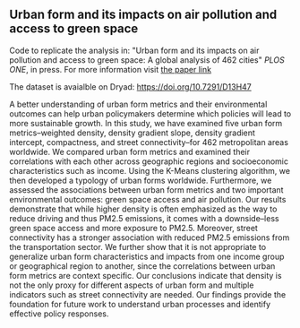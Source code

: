 ## Urban form and its impacts on air pollution and access to green space
Code to replicate the analysis in: "Urban form and its impacts on air pollution and access to green space: A global analysis of 462 cities" *PLOS ONE*, in press.
For more information visit [the paper link](https://journals.plos.org/plosone/article?id=10.1371/journal.pone.0278265)

The dataset is avaialble on Dryad: https://doi.org/10.7291/D13H47

A better understanding of urban form metrics and their environmental outcomes can help urban policymakers determine which policies will lead to more sustainable growth. In this study, we have examined five urban form metrics–weighted density, density gradient slope, density gradient intercept, compactness, and street connectivity–for 462 metropolitan areas worldwide. We compared urban form metrics and examined their correlations with each other across geographic regions and socioeconomic characteristics such as income. Using the K-Means clustering algorithm, we then developed a typology of urban forms worldwide. Furthermore, we assessed the associations between urban form metrics and two important environmental outcomes: green space access and air pollution. Our results demonstrate that while higher density is often emphasized as the way to reduce driving and thus PM2.5 emissions, it comes with a downside–less green space access and more exposure to PM2.5. Moreover, street connectivity has a stronger association with reduced PM2.5 emissions from the transportation sector. We further show that it is not appropriate to generalize urban form characteristics and impacts from one income group or geographical region to another, since the correlations between urban form metrics are context specific. Our conclusions indicate that density is not the only proxy for different aspects of urban form and multiple indicators such as street connectivity are needed. Our findings provide the foundation for future work to understand urban processes and identify effective policy responses.
